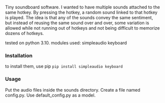 Tiny soundboard software.
I wanted to have multiple sounds attached to the same hotkey. By pressing the hotkey, a random sound linked to that hotkey is played.
The idea is that any of the sounds convey the same sentiment, but instead of reusing the same sound over and over, some variation is allowed while not running out of hotkeys and not being difficult to memorize dozens of hotkeys.

tested on python 3.10.
modules used:
simpleaudio
keyboard

### Installation
to install them, use pip
`pip install simpleaudio keyboard`

### Usage

Put the audio files inside the sounds directory.
Create a file named config.py. Use default_config.py as a model.
